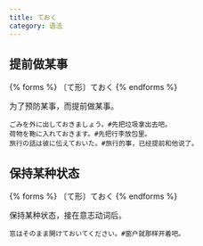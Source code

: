 ```yaml
---
title: ておく
category: 语法
---
```


## 提前做某事

{% forms %}
〔て形〕ておく
{% endforms %}

为了预防某事，而提前做某事。

```example
ごみを外に出しておきましょう。#先把垃圾拿出去吧。
荷物を鞄に入れておきます。#先把行李放包里。
旅行の話は彼に伝えておいた。#旅行的事，已经提前和他说了。
```

## 保持某种状态

{% forms %}
〔て形〕ておく
{% endforms %}

保持某种状态，接在意志动词后。

```example
窓はそのまま開けておいてください。#窗户就那样开着吧。
```
